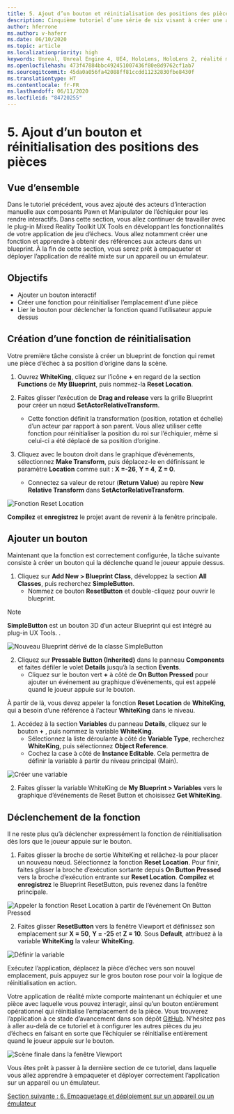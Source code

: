 ```yaml
---
title: 5. Ajout d’un bouton et réinitialisation des positions des pièces
description: Cinquième tutoriel d’une série de six visant à créer une application de jeu d’échecs simple avec Unreal Engine 4 et le plug-in Mixed Reality Toolkit UX Tools
author: hferrone
ms.author: v-haferr
ms.date: 06/10/2020
ms.topic: article
ms.localizationpriority: high
keywords: Unreal, Unreal Engine 4, UE4, HoloLens, HoloLens 2, réalité mixte, tutoriel, bien démarrer, mrtk, uxt, UX Tools, documentation
ms.openlocfilehash: 473f47884bbc492451007436f80e8d9762cf1ab7
ms.sourcegitcommit: 45da0a056fa42088ff81ccdd11232830fbe8430f
ms.translationtype: HT
ms.contentlocale: fr-FR
ms.lasthandoff: 06/11/2020
ms.locfileid: "84720255"
---
```

# <a name="5-adding-a-button--resetting-piece-locations"></a>5. Ajout d’un bouton et réinitialisation des positions des pièces


## <a name="overview"></a>Vue d’ensemble

Dans le tutoriel précédent, vous avez ajouté des acteurs d’interaction manuelle aux composants Pawn et Manipulator de l’échiquier pour les rendre interactifs. Dans cette section, vous allez continuer de travailler avec le plug-in Mixed Reality Toolkit UX Tools en développant les fonctionnalités de votre application de jeu d’échecs. Vous allez notamment créer une fonction et apprendre à obtenir des références aux acteurs dans un blueprint. À la fin de cette section, vous serez prêt à empaqueter et déployer l’application de réalité mixte sur un appareil ou un émulateur.

## <a name="objectives"></a>Objectifs

* Ajouter un bouton interactif
* Créer une fonction pour réinitialiser l’emplacement d’une pièce
* Lier le bouton pour déclencher la fonction quand l’utilisateur appuie dessus

## <a name="creating-a-reset-function"></a>Création d’une fonction de réinitialisation
Votre première tâche consiste à créer un blueprint de fonction qui remet une pièce d’échec à sa position d’origine dans la scène. 

1.  Ouvrez **WhiteKing**, cliquez sur l’icône **+** en regard de la section **Functions** de **My Blueprint**, puis nommez-la **Reset Location**. 

2.  Faites glisser l’exécution de **Drag and release** vers la grille Blueprint pour créer un nœud **SetActorRelativeTransform**. 
    * Cette fonction définit la transformation (position, rotation et échelle) d’un acteur par rapport à son parent. Vous allez utiliser cette fonction pour réinitialiser la position du roi sur l’échiquier, même si celui-ci a été déplacé de sa position d’origine. 
    
3. Cliquez avec le bouton droit dans le graphique d’événements, sélectionnez **Make Transform**, puis déplacez-le en définissant le paramètre **Location** comme suit : **X =-26**, **Y = 4**, **Z = 0**.
    * Connectez sa valeur de retour (**Return Value**) au repère **New Relative Transform** dans **SetActorRelativeTransform**. 

![Fonction Reset Location](images/unreal-uxt/5-function.PNG)

**Compilez** et **enregistrez** le projet avant de revenir à la fenêtre principale. 


## <a name="adding-a-button"></a>Ajouter un bouton
Maintenant que la fonction est correctement configurée, la tâche suivante consiste à créer un bouton qui la déclenche quand le joueur appuie dessus. 

1.  Cliquez sur **Add New > Blueprint Class**, développez la section **All Classes**, puis recherchez **SimpleButton**. 
    * Nommez ce bouton **ResetButton** et double-cliquez pour ouvrir le blueprint.

> [!NOTE]
> **SimpleButton** est un bouton 3D d’un acteur Blueprint qui est intégré au plug-in UX Tools. . 

![Nouveau Blueprint dérivé de la classe SimpleButton](images/unreal-uxt/5-subclass.PNG)

2. Cliquez sur **Pressable Button (Inherited)** dans le panneau **Components** et faites défiler le volet **Details** jusqu’à la section **Events**. 
    * Cliquez sur le bouton vert **+** à côté de **On Button Pressed** pour ajouter un événement au graphique d’événements, qui est appelé quand le joueur appuie sur le bouton. 
    
À partir de là, vous devez appeler la fonction **Reset Location** de **WhiteKing**, qui a besoin d’une référence à l’acteur **WhiteKing** dans le niveau. 

1.  Accédez à la section **Variables** du panneau **Details**, cliquez sur le bouton **+** , puis nommez la variable **WhiteKing**. 
    * Sélectionnez la liste déroulante à côté de **Variable Type**, recherchez **WhiteKing**, puis sélectionnez **Object Reference**. 
    * Cochez la case à côté de **Instance Editable**. Cela permettra de définir la variable à partir du niveau principal (Main). 

![Créer une variable](images/unreal-uxt/5-var.PNG)

2.  Faites glisser la variable WhiteKing de **My Blueprint > Variables** vers le graphique d’événements de Reset Button et choisissez **Get WhiteKing**. 

## <a name="firing-the-function"></a>Déclenchement de la fonction
Il ne reste plus qu’à déclencher expressément la fonction de réinitialisation dès lors que le joueur appuie sur le bouton.

1.  Faites glisser la broche de sortie WhiteKing et relâchez-la pour placer un nouveau nœud. Sélectionnez la fonction **Reset Location**. Pour finir, faites glisser la broche d’exécution sortante depuis **On Button Pressed** vers la broche d’exécution entrante sur **Reset Location**. **Compilez** et **enregistrez** le Blueprint ResetButton, puis revenez dans la fenêtre principale. 

![Appeler la fonction Reset Location à partir de l’événement On Button Pressed](images/unreal-uxt/5-callresetloc.PNG)

2.  Faites glisser **ResetButton** vers la fenêtre Viewport et définissez son emplacement sur **X = 50**, **Y = -25** et **Z = 10**. Sous **Default**, attribuez à la variable **WhiteKing** la valeur **WhiteKing**.

![Définir la variable](images/unreal-uxt/5-buttonlevel.PNG)

Exécutez l’application, déplacez la pièce d’échec vers son nouvel emplacement, puis appuyez sur le gros bouton rose pour voir la logique de réinitialisation en action.

Votre application de réalité mixte comporte maintenant un échiquier et une pièce avec laquelle vous pouvez interagir, ainsi qu’un bouton entièrement opérationnel qui réinitialise l’emplacement de la pièce. Vous trouverez l’application à ce stade d’avancement dans son dépôt [GitHub](https://github.com/microsoft/MixedReality-Unreal-Samples/tree/master/ChessApp). N’hésitez pas à aller au-delà de ce tutoriel et à configurer les autres pièces du jeu d’échecs en faisant en sorte que l’échiquier se réinitialise entièrement quand le joueur appuie sur le bouton.

![Scène finale dans la fenêtre Viewport](images/unreal-uxt/5-endscene.PNG)

Vous êtes prêt à passer à la dernière section de ce tutoriel, dans laquelle vous allez apprendre à empaqueter et déployer correctement l’application sur un appareil ou un émulateur.

[Section suivante : 6. Empaquetage et déploiement sur un appareil ou un émulateur](unreal-uxt-ch6.md)
